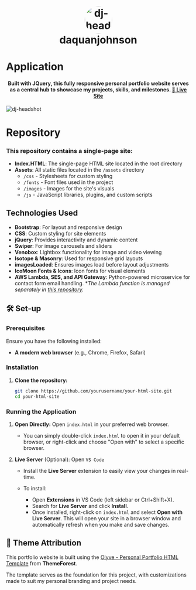 <h1 align="center"> 
<img style="border-radius:50%" src="./assets/images/daquanjohnson-nft-headshot.jpeg" width="75" height="75" alt="dj-headshot" /> 
</br> daquanjohnson
</h1>

# Application
<h4 align="center">
Built with JQuery, this fully responsive personal portfolio website serves as a central hub to showcase my projects, skills, and milestones.
<a href="https://daquanjohnson.me" target="_blank" rel="noreferrer"> 🍾 Live Site</a>
<!-- This first iteration of <a href="https://daquanjohnson.me">daquanjohnson.me</a> built with jquery and bootstrap.  -->
</h4>

<img  src="./assets/images/dj-me.png" alt="dj-headshot" /> 

# Repository
### This repository contains a single-page site:
- **Index.HTML**: The single-page HTML site located in the root directory
- **Assets**: All static files located in the `/assets` directory
  - `/css` - Stylesheets for custom styling
  - `/fonts` - Font files used in the project
  - `/images` - Images for the site's visuals
  - `/js` - JavaScript libraries, plugins, and custom scripts

## Technologies Used
- **Bootstrap**: For layout and responsive design
- **CSS**: Custom styling for site elements
- **jQuery**: Provides interactivity and dynamic content
- **Swiper**: For image carousels and sliders
- **Venobox**: Lightbox functionality for image and video viewing
- **Isotope & Masonry**: Used for responsive grid layouts
- **imagesLoaded**: Ensures images load before layout adjustments
- **IcoMoon Fonts & Icons**: Icon fonts for visual elements
- **AWS Lambda, SES, and API Gateway**: Python-powered  microservice for contact form email handling. **The Lambda function is managed separately in [this repository](https://github.com/dj-io/lambdas).*

## 🛠 Set-up

### Prerequisites

Ensure you have the following installed:

- **A modern web browser** (e.g., Chrome, Firefox, Safari)

### Installation

1. **Clone the repository:**

    ```bash
    git clone https://github.com/yourusername/your-html-site.git
    cd your-html-site
    ```

### Running the Application

1. **Open Directly:** Open `index.html` in your preferred web browser.
    - You can simply double-click `index.html` to open it in your default browser, or right-click and choose "Open with" to select a specific browser.

2. **Live Server** (Optional): Open `VS Code`

    - Install the **Live Server** extension to easily view your changes in real-time.

    - To install:
      - Open **Extensions** in VS Code (left sidebar   or Ctrl+Shift+X).
      - Search for **Live Server** and click **Install**.
      - Once installed, right-click on `index.html` and select **Open with Live Server**. This will open your site in a browser window and automatically refresh when you make and save changes.

## 🎨 Theme Attribution

This portfolio website is built using the [Olyve - Personal Portfolio HTML Template](https://themeforest.net/item/olyve-personal-portfolio-html-template/55046741?_ga=2.119386060.490075603.1736248144-940277601.1736248144&_gac=1.221789802.1736248144.Cj0KCQiAvvO7BhC-ARIsAGFyToVPymBzsjlDHk0Rd5F6Ya1EcX6_Xrotyb5n2GohazIr13EecAEn6YwaAiPrEALw_wcB) from **ThemeForest**. 

The template serves as the foundation for this project, with customizations made to suit my personal branding and project needs.
